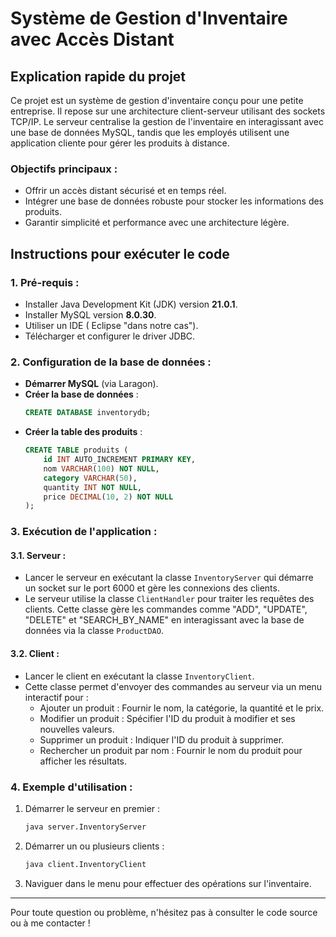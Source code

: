 # Système de Gestion d'Inventaire avec Accès Distant

## Explication rapide du projet

Ce projet est un système de gestion d'inventaire conçu pour une petite entreprise. Il repose sur une architecture client-serveur utilisant des sockets TCP/IP. 
Le serveur centralise la gestion de l'inventaire en interagissant avec une base de données MySQL, tandis que les employés utilisent une application cliente pour gérer les produits à distance.

### Objectifs principaux :
- Offrir un accès distant sécurisé et en temps réel.
- Intégrer une base de données robuste pour stocker les informations des produits.
- Garantir simplicité et performance avec une architecture légère.

## Instructions pour exécuter le code

### 1. Pré-requis :
- Installer Java Development Kit (JDK) version **21.0.1**.
- Installer MySQL version **8.0.30**.
- Utiliser un IDE ( Eclipse "dans notre cas").
- Télécharger et configurer le driver JDBC.

### 2. Configuration de la base de données :
- **Démarrer MySQL** (via Laragon).
- **Créer la base de données** :
  ```sql
  CREATE DATABASE inventorydb;
  ```
- **Créer la table des produits** :
  ```sql
  CREATE TABLE produits (
      id INT AUTO_INCREMENT PRIMARY KEY,
      nom VARCHAR(100) NOT NULL,
      category VARCHAR(50),
      quantity INT NOT NULL,
      price DECIMAL(10, 2) NOT NULL
  );
  ```

### 3. Exécution de l'application :

#### 3.1. Serveur :
- Lancer le serveur en exécutant la classe `InventoryServer` qui démarre un socket sur le port 6000 et gère les connexions des clients.
- Le serveur utilise la classe `ClientHandler` pour traiter les requêtes des clients. Cette classe gère les commandes comme "ADD", "UPDATE", "DELETE" et "SEARCH_BY_NAME" en interagissant avec la base de données via la classe `ProductDAO`.

#### 3.2. Client :
- Lancer le client en exécutant la classe `InventoryClient`.
- Cette classe permet d'envoyer des commandes au serveur via un menu interactif pour :
  - Ajouter un produit : Fournir le nom, la catégorie, la quantité et le prix.
  - Modifier un produit : Spécifier l'ID du produit à modifier et ses nouvelles valeurs.
  - Supprimer un produit : Indiquer l'ID du produit à supprimer.
  - Rechercher un produit par nom : Fournir le nom du produit pour afficher les résultats.

### 4. Exemple d'utilisation :
1. Démarrer le serveur en premier :
   ```bash
   java server.InventoryServer
   ```
2. Démarrer un ou plusieurs clients :
   ```bash
   java client.InventoryClient
   ```
3. Naviguer dans le menu pour effectuer des opérations sur l'inventaire.

---

Pour toute question ou problème, n'hésitez pas à consulter le code source ou à me contacter !
